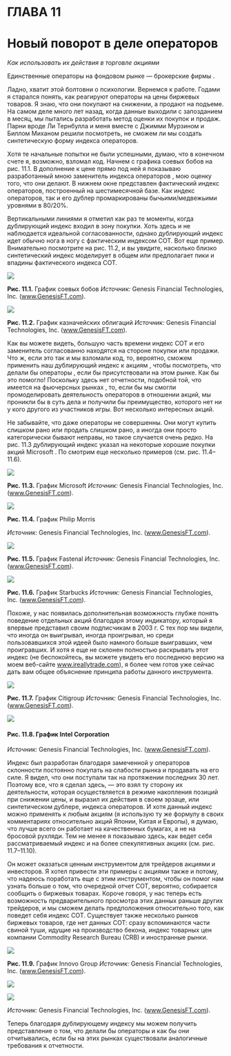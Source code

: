 # **ГЛАВА 11**

# **Новый поворот в деле операторов**

*Как использовать их действия в торговле акциями* 

Единственные операторы на фондовом рынке — брокерские фирмы .

Ладно, хватит этой болтовни о психологии. Вернемся к работе. Годами я старался понять, как реагируют операторы на цены биржевых товаров. Я знаю, что они покупают на снижении, а продают на подъеме. На самом деле много лет назад, когда данные выходили с запозданием в месяц, мы пытались разработать метод оценки их покупок и продаж. Парни вроде Ли Тернбулла и меня вместе с Джимми Мурзином и Биллом Миханом решили посмотреть, не сможем ли мы создать синтетическую форму индекса операторов.

Хотя те начальные попытки не были успешными, думаю, что в конечном счете я, возможно, взломал код. Начнем с графика соевых бобов на рис. 11.1. В дополнение к цене прямо под ней я показываю разработанный мною заменитель индекса операторов , мою оценку того, что они делают. В нижнем окне представлен фактический индекс операторов, построенный на шестимесячной базе. Как индекс операторов, так и его дублер промаркированы бычьими/медвежьими уровнями в 80/20%.

Вертикальными линиями я отметил как раз те моменты, когда дублирующий индекс входил в зону покупки. Хоть здесь и не наблюдается идеальной согласованности, однако дублирующий индекс идет обычно нога в ногу с фактическим индексом СОТ. Вот еще пример. Внимательно посмотрите на рис. 11.2, и вы увидите, насколько близко синтетический индекс моделирует в общем или предполагает пики и впадины фактического индекса СОТ.

![](LogNet/Обрез%20книга/images/_page_148_Figure_1.jpeg)

**Рис. 11.1.** График соевых бобов *Источник:* Genesis Financial Technologies, Inc. (www.GenesisFT.com).

![](LogNet/Обрез%20книга/images/_page_148_Figure_3.jpeg)

**Рис. 11.2.** График казначейских облигаций *Источник:* Genesis Financial Technologies, Inc. (www.GenesisFT.com).

Как вы можете видеть, большую часть времени индекс СОТ и его заменитель согласованно находятся на стороне покупки или продажи. Что ж, если это так и мы взломали код, то, вероятно, сможем применить наш дублирующий индекс к акциям , чтобы посмотреть, что делали бы операторы , если бы присутствовали на этом рынке. Как бы это помогло! Поскольку здесь нет отчетности, подобной той, что имеется на фьючерсных рынках , то, если бы мы смогли промоделировать деятельность операторов в отношении акций, мы проникли бы в суть дела и получили бы преимущество, которого нет ни у кого другого из участников игры. Вот несколько интересных акций.

Не забывайте, что даже операторы не совершенны. Они могут купить слишком рано или продать слишком рано, а иногда они просто категорически бывают неправы, но такое случается очень редко. На рис. 11.3 дублирующий индекс указал на некоторые хорошие покупки акций Microsoft . По смотрим еще несколько примеров (см. рис. 11.4–11.6).

![](_page_149_Figure_3.jpeg)

**Рис. 11.3.** График Microsoft *Источник:* Genesis Financial Technologies, Inc. (www.GenesisFT.com).

![](_page_149_Figure_5.jpeg)

**Рис. 11.4.** График Philip Morris

*Источник:* Genesis Financial Technologies, Inc. (www.GenesisFT.com).

![](_page_150_Figure_1.jpeg)

**Рис. 11.5.** График Fastenal *Источник:* Genesis Financial Technologies, Inc. (www.GenesisFT.com).

![](_page_150_Figure_3.jpeg)

**Рис. 11.6.** График Starbucks *Источник:* Genesis Financial Technologies, Inc. (www.GenesisFT.com).

Похоже, у нас появилась дополнительная возможность глубже понять поведение отдельных акций благодаря этому индикатору, который я впервые представил своим подписчикам в 2003 г. С тех пор мы видели, что иногда он выигрывал, иногда проигрывал, но среди пользовавшихся этой идеей было намного больше выигравших, чем проигравших. И хотя я еще не склонен полностью раскрывать этот индекс (не беспокойтесь, вы можете увидеть его последнюю версию на моем веб-сайте www.ireallytrade.com), я более чем готов уже сейчас дать вам общее объяснение принципа работы данного инструмента.

![](_page_151_Figure_1.jpeg)

**Рис. 11.7.** График Citigroup *Источник:* Genesis Financial Technologies, Inc. (www.GenesisFT.com).

![](_page_151_Figure_3.jpeg)

#### **Рис. 11.8.** График Intel Corporation

*Источник:* Genesis Financial Technologies, Inc. (www.GenesisFT.com).

Индекс был разработан благодаря замеченной у операторов склонности постоянно покупать на слабости рынка и продавать на его силе. Я видел, что они поступали так на протяжении последних 30 лет. Поэтому все, что я сделал здесь, — это взял ту сторону их деятельности, которая осуществляется в режиме накопления позиций при снижении цены, и выразил их действия в своем эрзаце, или синтетическом дублере, индекса операторов. И хотя данный индекс можно применять к любым акциям (я использую ту же формулу в своих комментариях относительно акций Японии, Китая и Европы), я думаю, что лучше всего он работает на качественных бумагах, а не на бросовой рухляди. Тем не менее я показываю здесь, как ведет себя рассматриваемый индекс и на более спекулятивных акциях (см. рис. 11.7–11.10).

Он может оказаться ценным инструментом для трейдеров акциями и инвесторов. Я хотел привести эти примеры с акциями также и потому, что надеюсь поработать еще с этим инструментом, чтобы он помог нам узнать больше о том, что очередной отчет СОТ, вероятно, собирается сообщить о биржевых товарах. Короче говоря, у нас теперь есть возможность предварительного просмотра этих данных раньше других трейдеров, и мы сможем делать предположения относительно того, как поведет себя индекс СОТ. Существует также несколько рынков биржевых товаров, где нет данных СОТ: сразу вспоминаются части свиной туши, идущие на производство бекона, индекс товарных цен компании Commodity Research Bureau (CRB) и иностранные рынки.

![](_page_152_Figure_2.jpeg)

**Рис. 11.9.** График Innovo Group *Источник:* Genesis Financial Technologies, Inc. (www.GenesisFT.com).

![](_page_152_Figure_4.jpeg)

![](_page_152_Figure_5.jpeg)

*Источник:* Genesis Financial Technologies, Inc. (www.GenesisFT.com).

Теперь благодаря дублирующему индексу мы можем получить представление о том, что делали бы операторы и как бы они отчитывались, если бы на этих рынках существовали аналогичные требования к отчетности.